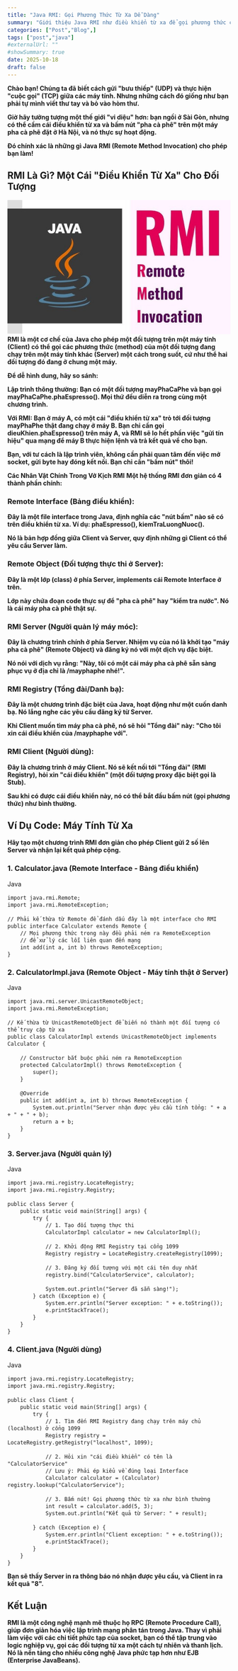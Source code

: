 ```yaml
---
title: "Java RMI: Gọi Phương Thức Từ Xa Dễ Dàng"
summary: "Giới thiệu Java RMI như điều khiển từ xa để gọi phương thức của đối tượng trên máy tính khác. Giải thích 4 thành phần chính (Interface, Object, Server, Registry) và ví dụ code minh họa việc gọi hàm từ xa."
categories: ["Post","Blog",]
tags: ["post","java"]
#externalUrl: ""
#showSummary: true
date: 2025-10-18
draft: false
---
```

**Chào bạn! Chúng ta đã biết cách gửi "bưu thiếp" (UDP) và thực hiện "cuộc gọi" (TCP) giữa các máy tính. Nhưng những cách đó giống như bạn phải tự mình viết thư tay và bỏ vào hòm thư.**

**Giờ hãy tưởng tượng một thế giới "vi diệu" hơn: bạn ngồi ở Sài Gòn, nhưng có thể cầm cái điều khiển từ xa và bấm nút "pha cà phê" trên một máy pha cà phê đặt ở Hà Nội, và nó thực sự hoạt động.**

**Đó chính xác là những gì Java RMI (Remote Method Invocation) cho phép bạn làm!**

## RMI Là Gì? Một Cái "Điều Khiển Từ Xa" Cho Đối Tượng
![AnhMinhHoa](rmi.jpg)
**RMI là một cơ chế của Java cho phép một đối tượng trên một máy tính (Client) có thể gọi các phương thức (method) của một đối tượng đang chạy trên một máy tính khác (Server) một cách trong suốt, cứ như thể hai đối tượng đó đang ở chung một máy.**

**Để dễ hình dung, hãy so sánh:**

**Lập trình thông thường: Bạn có một đối tượng mayPhaCaPhe và bạn gọi mayPhaCaPhe.phaEspresso(). Mọi thứ đều diễn ra trong cùng một chương trình.**

**Với RMI: Bạn ở máy A, có một cái "điều khiển từ xa" trỏ tới đối tượng mayPhaPhe thật đang chạy ở máy B. Bạn chỉ cần gọi dieuKhien.phaEspresso() trên máy A, và RMI sẽ lo hết phần việc "gửi tín hiệu" qua mạng để máy B thực hiện lệnh và trả kết quả về cho bạn.**

**Bạn, với tư cách là lập trình viên, không cần phải quan tâm đến việc mở socket, gửi byte hay đóng kết nối. Bạn chỉ cần "bấm nút" thôi!**

**Các Nhân Vật Chính Trong Vở Kịch RMI**
**Một hệ thống RMI đơn giản có 4 thành phần chính:**

### Remote Interface (Bảng điều khiển):

**Đây là một file interface trong Java, định nghĩa các "nút bấm" nào sẽ có trên điều khiển từ xa. Ví dụ: phaEspresso(), kiemTraLuongNuoc().**

**Nó là bản hợp đồng giữa Client và Server, quy định những gì Client có thể yêu cầu Server làm.**

### Remote Object (Đối tượng thực thi ở Server):

**Đây là một lớp (class) ở phía Server, implements cái Remote Interface ở trên.**

**Lớp này chứa đoạn code thực sự để "pha cà phê" hay "kiểm tra nước". Nó là cái máy pha cà phê thật sự.**

### RMI Server (Người quản lý máy móc):

**Đây là chương trình chính ở phía Server. Nhiệm vụ của nó là khởi tạo "máy pha cà phê" (Remote Object) và đăng ký nó với một dịch vụ đặc biệt.**

**Nó nói với dịch vụ rằng: "Này, tôi có một cái máy pha cà phê sẵn sàng phục vụ ở địa chỉ là /mayphaphe nhé!".**

### RMI Registry (Tổng đài/Danh bạ):

**Đây là một chương trình đặc biệt của Java, hoạt động như một cuốn danh bạ. Nó lắng nghe các yêu cầu đăng ký từ Server.**

**Khi Client muốn tìm máy pha cà phê, nó sẽ hỏi "Tổng đài" này: "Cho tôi xin cái điều khiển của /mayphaphe với".**

### RMI Client (Người dùng):

**Đây là chương trình ở máy Client. Nó sẽ kết nối tới "Tổng đài" (RMI Registry), hỏi xin "cái điều khiển" (một đối tượng proxy đặc biệt gọi là Stub).**

**Sau khi có được cái điều khiển này, nó có thể bắt đầu bấm nút (gọi phương thức) như bình thường.**

## Ví Dụ Code: Máy Tính Từ Xa
**Hãy tạo một chương trình RMI đơn giản cho phép Client gửi 2 số lên Server và nhận lại kết quả phép cộng.**

### 1. Calculator.java (Remote Interface - Bảng điều khiển)
Java
```
import java.rmi.Remote;
import java.rmi.RemoteException;

// Phải kế thừa từ Remote để đánh dấu đây là một interface cho RMI
public interface Calculator extends Remote {
    // Mọi phương thức trong này đều phải ném ra RemoteException
    // để xử lý các lỗi liên quan đến mạng
    int add(int a, int b) throws RemoteException;
}
```
### 2. CalculatorImpl.java (Remote Object - Máy tính thật ở Server)
Java
```
import java.rmi.server.UnicastRemoteObject;
import java.rmi.RemoteException;

// Kế thừa từ UnicastRemoteObject để biến nó thành một đối tượng có thể truy cập từ xa
public class CalculatorImpl extends UnicastRemoteObject implements Calculator {

    // Constructor bắt buộc phải ném ra RemoteException
    protected CalculatorImpl() throws RemoteException {
        super();
    }

    @Override
    public int add(int a, int b) throws RemoteException {
        System.out.println("Server nhận được yêu cầu tính tổng: " + a + " + " + b);
        return a + b;
    }
}
```
### 3. Server.java (Người quản lý)
Java
```
import java.rmi.registry.LocateRegistry;
import java.rmi.registry.Registry;

public class Server {
    public static void main(String[] args) {
        try {
            // 1. Tạo đối tượng thực thi
            CalculatorImpl calculator = new CalculatorImpl();

            // 2. Khởi động RMI Registry tại cổng 1099
            Registry registry = LocateRegistry.createRegistry(1099);

            // 3. Đăng ký đối tượng với một cái tên duy nhất
            registry.bind("CalculatorService", calculator);

            System.out.println("Server đã sẵn sàng!");
        } catch (Exception e) {
            System.err.println("Server exception: " + e.toString());
            e.printStackTrace();
        }
    }
}
```
### 4. Client.java (Người dùng)
Java
```
import java.rmi.registry.LocateRegistry;
import java.rmi.registry.Registry;

public class Client {
    public static void main(String[] args) {
        try {
            // 1. Tìm đến RMI Registry đang chạy trên máy chủ (localhost) ở cổng 1099
            Registry registry = LocateRegistry.getRegistry("localhost", 1099);

            // 2. Hỏi xin "cái điều khiển" có tên là "CalculatorService"
            // Lưu ý: Phải ép kiểu về đúng loại Interface
            Calculator calculator = (Calculator) registry.lookup("CalculatorService");

            // 3. Bấm nút! Gọi phương thức từ xa như bình thường
            int result = calculator.add(5, 3);
            System.out.println("Kết quả từ Server: " + result);

        } catch (Exception e) {
            System.err.println("Client exception: " + e.toString());
            e.printStackTrace();
        }
    }
}
```
**Bạn sẽ thấy Server in ra thông báo nó nhận được yêu cầu, và Client in ra kết quả "8".**

## Kết Luận
**RMI là một công nghệ mạnh mẽ thuộc họ RPC (Remote Procedure Call), giúp đơn giản hóa việc lập trình mạng phân tán trong Java. Thay vì phải làm việc với các chi tiết phức tạp của socket, bạn có thể tập trung vào logic nghiệp vụ, gọi các đối tượng từ xa một cách tự nhiên và thanh lịch. Nó là nền tảng cho nhiều công nghệ Java phức tạp hơn như EJB (Enterprise JavaBeans).**